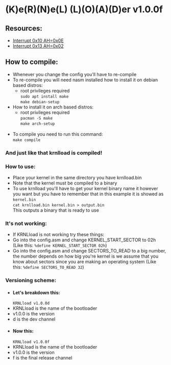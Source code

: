 # (K)e(R)(N)e(L) (L)(O)(A)(D)er v1.0.0f

## Resources: 

- [Interrupt 0x10 AH=0x0E](https://fd.lod.bz/rbil/interrup/video/100e.html)
- [Interrupt 0x13 AH=0x02](https://fd.lod.bz/rbil/interrup/bios/1302.html#642)

## How to compile:
- Whenever you change the config you'll have to re-compile
- To re-compile you will need nasm installed how to install it on debian based distros:    
    - root privileges required  
    ```sudo apt install make```  
    ```make debian-setup```
- How to install it on arch based distros:  
    - root privileges required     
    ```pacman -S make```  
    ```make arch-setup```  <br><br>
- To compile you need to run this command:  
    ```make compile```
### And just like that krnlload is compiled!

### How to use:
- Place your kernel in the same directory you have krnlload.bin
- Note that the kernel must be compiled to a binary
- To use krnlload you'll have to get your kernel binary name it however you want but you have to remember that in this example it is showed as `kernel.bin`  
```cat krnlload.bin kernel.bin > output.bin```   
This outputs a binary that is ready to use

### It's not working:
- If KRNLload is not working try these things:
- Go into the config.asm and change KERNEL_START_SECTOR to 02h (Like this: `%define KERNEL_START_SECTOR 02h`)  
- Go into the config.asm and change SECTORS_TO_READ to a big number, the number depends on how big you're kernel is we assume that you know about sectors since you are making an operating system (Like this: `%define SECTORS_TO_READ 32`)

### Versioning scheme:
- #### Let's breakdown this:
    ```KRNLload v1.0.0d```
- KRNLload is the name of the bootloader
- v1.0.0 is the version
- d is the dev channel
- #### Now this:
    ```KRNLload v1.0.0f```
- KRNLload is the name of the bootloader
- v1.0.0 is the version
- f is the final release channel
